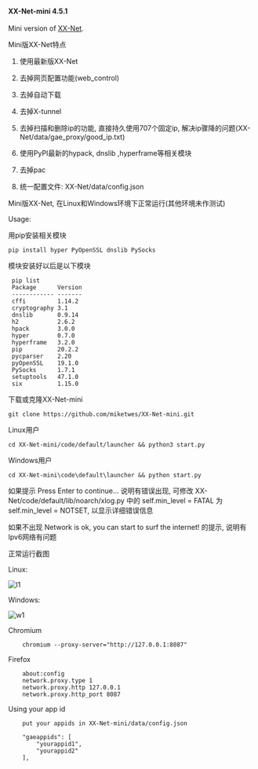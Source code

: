 #### XX-Net-mini 4.5.1
Mini version of [XX-Net](https://github.com/XX-net/XX-Net).

Mini版XX-Net特点

1. 使用最新版XX-Net

2. 去掉网页配置功能(web_control)

3. 去掉自动下载

4. 去掉X-tunnel

5. 去掉扫描和删除ip的功能, 直接持久使用707个固定ip, 解决ip骤降的问题(XX-Net/data/gae_proxy/good_ip.txt)

6. 使用PyPI最新的hypack, dnslib ,hyperframe等相关模块

7. 去掉pac

8. 统一配置文件: XX-Net/data/config.json

Mini版XX-Net, 在Linux和Windows环境下正常运行(其他环境未作测试)

Usage: 

用pip安装相关模块
    
    pip install hyper PyOpenSSL dnslib PySocks

模块安装好以后是以下模块
    
     pip list  
     Package      Version
     ------------ -------
     cffi         1.14.2
     cryptography 3.1
     dnslib       0.9.14
     h2           2.6.2
     hpack        3.0.0
     hyper        0.7.0
     hyperframe   3.2.0
     pip          20.2.2
     pycparser    2.20
     pyOpenSSL    19.1.0
     PySocks      1.7.1
     setuptools   47.1.0
     six          1.15.0

下载或克隆XX-Net-mini

    git clone https://github.com/miketwes/XX-Net-mini.git

Linux用户

    cd XX-Net-mini/code/default/launcher && python3 start.py
    
Windows用户

    cd XX-Net-mini\code\default\launcher && python start.py

如果提示 Press Enter to continue...
说明有错误出现, 可修改 XX-Net/code/default/lib/noarch/xlog.py 中的 self.min_level = FATAL 为 self.min_level = NOTSET,
以显示详细错误信息
 
如果不出现 Network is ok, you can start to surf the internet! 的提示,  说明有Ipv6网络有问题


正常运行截图

Linux:

![l1](https://user-images.githubusercontent.com/6849681/91863827-1a667200-eca2-11ea-81cb-d899bed2394f.png)

Windows:

![w1](https://user-images.githubusercontent.com/6849681/91863873-26eaca80-eca2-11ea-82d1-b1c847d0a18f.png)

    
Chromium

        chromium --proxy-server="http://127.0.0.1:8087"
    
Firefox 
    
        about:config
        network.proxy.type 1     
        network.proxy.http 127.0.0.1
        network.proxy.http_port 8087
   
Using your app id
    
        put your appids in XX-Net-mini/data/config.json
    
        "gaeappids": [
            "yourappid1",
            "yourappid2"
        ],
